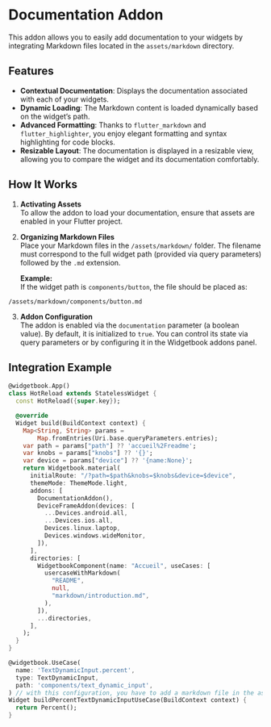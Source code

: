 # Documentation Addon

This addon allows you to easily add documentation to your widgets by integrating Markdown files located in the `assets/markdown` directory.

## Features

- **Contextual Documentation**: Displays the documentation associated with each of your widgets.
- **Dynamic Loading**: The Markdown content is loaded dynamically based on the widget’s path.
- **Advanced Formatting**: Thanks to `flutter_markdown` and `flutter_highlighter`, you enjoy elegant formatting and syntax highlighting for code blocks.
- **Resizable Layout**: The documentation is displayed in a resizable view, allowing you to compare the widget and its documentation comfortably.

## How It Works

1. **Activating Assets**  
   To allow the addon to load your documentation, ensure that assets are enabled in your Flutter project.

2. **Organizing Markdown Files**  
   Place your Markdown files in the `/assets/markdown/` folder. The filename must correspond to the full widget path (provided via query parameters) followed by the `.md` extension.

   **Example:**  
   If the widget path is `components/button`, the file should be placed as:
```
/assets/markdown/components/button.md
```

3. **Addon Configuration**  
   The addon is enabled via the `documentation` parameter (a boolean value). By default, it is initialized to `true`. You can control its state via query parameters or by configuring it in the Widgetbook addons panel.

## Integration Example

```dart
@widgetbook.App()
class HotReload extends StatelessWidget {
  const HotReload({super.key});

  @override
  Widget build(BuildContext context) {
    Map<String, String> params =
        Map.fromEntries(Uri.base.queryParameters.entries);
    var path = params["path"] ?? 'accueil%2Freadme';
    var knobs = params["knobs"] ?? '{}';
    var device = params["device"] ?? '{name:None}';
    return Widgetbook.material(
      initialRoute: "/?path=$path&knobs=$knobs&device=$device",
      themeMode: ThemeMode.light,
      addons: [
        DocumentationAddon(),
        DeviceFrameAddon(devices: [
          ...Devices.android.all,
          ...Devices.ios.all,
          Devices.linux.laptop,
          Devices.windows.wideMonitor,
        ]),
      ],
      directories: [
        WidgetbookComponent(name: "Accueil", useCases: [
          usercaseWithMarkdown(
            "README",
            null,
            "markdown/introduction.md",
          ),
        ]),
        ...directories,
      ],
    );
  }
}

@widgetbook.UseCase(
  name: 'TextDynamicInput.percent',
  type: TextDynamicInput,
  path: 'components/text_dynamic_input',
) // with this configuration, you have to add a markdown file in the assets/markdown/components/text_dynamic_input/textdynamicinput.percent.md
Widget buildPercentTextDynamicInputUseCase(BuildContext context) {
  return Percent();
}
```
